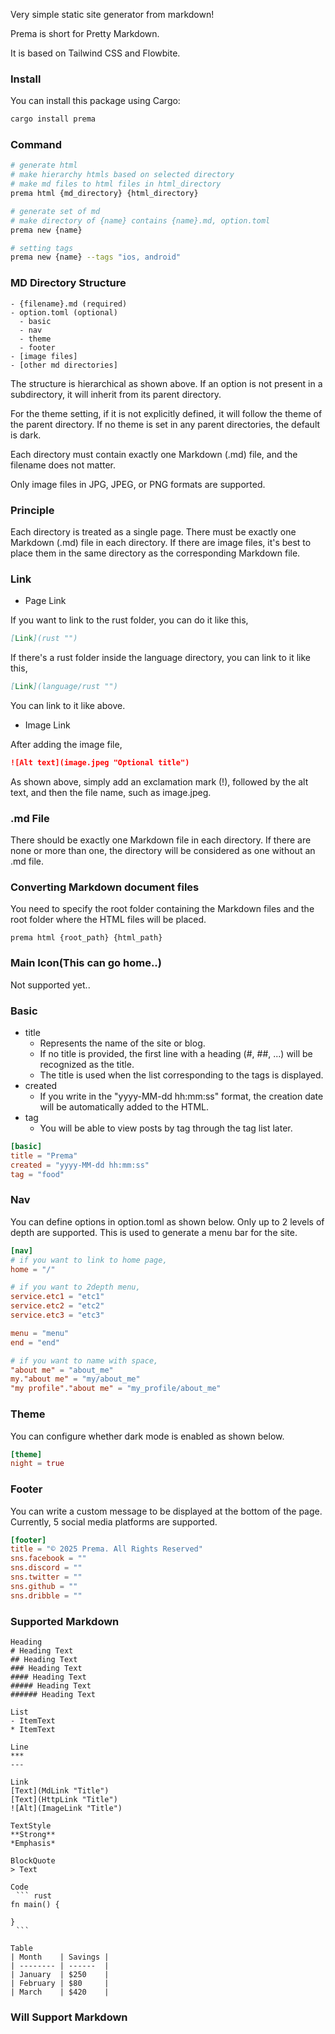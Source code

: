 Very simple static site generator from markdown!

Prema is short for Pretty Markdown.

It is based on Tailwind CSS and Flowbite.

### Install
You can install this package using Cargo:
``` bash
cargo install prema
```

### Command
``` bash
# generate html
# make hierarchy htmls based on selected directory
# make md files to html files in html_directory
prema html {md_directory} {html_directory}

# generate set of md
# make directory of {name} contains {name}.md, option.toml
prema new {name}

# setting tags
prema new {name} --tags "ios, android"
```

### MD Directory Structure
``` plain
- {filename}.md (required)
- option.toml (optional)
  - basic
  - nav
  - theme
  - footer
- [image files]
- [other md directories]
```
The structure is hierarchical as shown above. If an option is not present in a subdirectory, it will inherit from its parent directory.

For the theme setting, if it is not explicitly defined, it will follow the theme of the parent directory. If no theme is set in any parent directories, the default is dark.

Each directory must contain exactly one Markdown (.md) file, and the filename does not matter.

Only image files in JPG, JPEG, or PNG formats are supported.

### Principle
Each directory is treated as a single page.
There must be exactly one Markdown (.md) file in each directory.
If there are image files, it's best to place them in the same directory as the corresponding Markdown file.

### Link
- Page Link
  
If you want to link to the rust folder, you can do it like this,
``` markdown
[Link](rust "")
```
If there's a rust folder inside the language directory, you can link to it like this,
``` markdown
[Link](language/rust "")
```
You can link to it like above.
- Image Link

After adding the image file,
``` markdown
![Alt text](image.jpeg "Optional title")
```
As shown above, simply add an exclamation mark (!), followed by the alt text, and then the file name, such as image.jpeg.

### .md File
There should be exactly one Markdown file in each directory.
If there are none or more than one, the directory will be considered as one without an .md file.

### Converting Markdown document files
You need to specify the root folder containing the Markdown files and the root folder where the HTML files will be placed.
``` shell
prema html {root_path} {html_path}
```

### Main Icon(This can go home..)
Not supported yet..

### Basic
- title
  - Represents the name of the site or blog.
  - If no title is provided, the first line with a heading (#, ##, ...) will be recognized as the title.
  - The title is used when the list corresponding to the tags is displayed.
- created
  - If you write in the "yyyy-MM-dd hh:mm:ss" format, the creation date will be automatically added to the HTML.
- tag
  - You will be able to view posts by tag through the tag list later.

``` toml
[basic]
title = "Prema"
created = "yyyy-MM-dd hh:mm:ss"
tag = "food"
```

### Nav
You can define options in option.toml as shown below.
Only up to 2 levels of depth are supported.
This is used to generate a menu bar for the site.
``` toml
[nav]
# if you want to link to home page,
home = "/"

# if you want to 2depth menu,
service.etc1 = "etc1"
service.etc2 = "etc2"
service.etc3 = "etc3"

menu = "menu"
end = "end"

# if you want to name with space,
"about me" = "about_me"
my."about me" = "my/about_me"
"my profile"."about me" = "my_profile/about_me"
```

### Theme
You can configure whether dark mode is enabled as shown below.
``` toml
[theme]
night = true
```

### Footer
You can write a custom message to be displayed at the bottom of the page.
Currently, 5 social media platforms are supported.
``` toml
[footer]
title = "© 2025 Prema. All Rights Reserved"
sns.facebook = ""
sns.discord = ""
sns.twitter = ""
sns.github = ""
sns.dribble = ""
```

### Supported Markdown
``` plain
Heading
# Heading Text
## Heading Text
### Heading Text
#### Heading Text
##### Heading Text
###### Heading Text

List 
- ItemText
* ItemText

Line
***
---

Link
[Text](MdLink "Title")
[Text](HttpLink "Title")
![Alt](ImageLink "Title")

TextStyle
**Strong**
*Emphasis*

BlockQuote
> Text

Code
⠀``` rust
fn main() {

}
⠀```

Table
| Month    | Savings |
| -------- | ------  |
| January  | $250    |
| February | $80     |
| March    | $420    |

```

### Will Support Markdown
``` plain
```